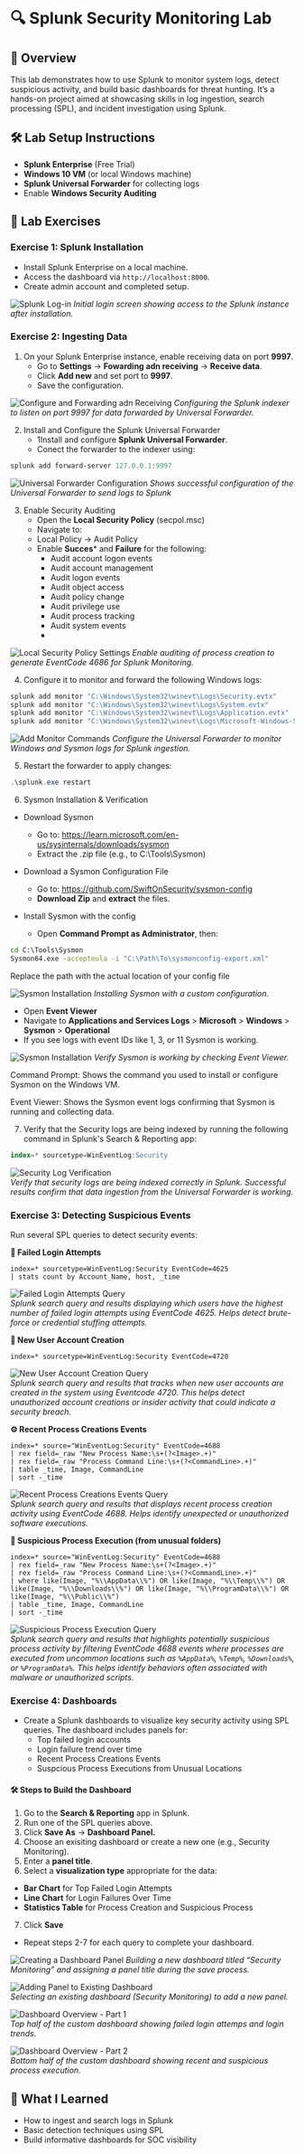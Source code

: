 # 🔍 Splunk Security Monitoring Lab

## 🧠 Overview

This lab demonstrates how to use Splunk to monitor system logs, detect suspicious activity, and build basic dashboards for threat hunting. It’s a hands-on project aimed at showcasing skills in log ingestion, search processing (SPL), and incident investigation using Splunk.

## 🛠 Lab Setup Instructions

- **Splunk Enterprise** (Free Trial)
- **Windows 10 VM** (or local Windows machine)
- **Splunk Universal Forwarder** for collecting logs
- Enable **Windows Security Auditing**
    
## 🧪 Lab Exercises

### Exercise 1: Splunk Installation

- Install Splunk Enterprise on a local machine.
- Access the dashboard via `http://localhost:8000`.
- Create admin account and completed setup.

![Splunk Log-in](Images/splunk-log-in.png)
*Initial login screen showing access to the Splunk instance after installation.*

### Exercise 2: Ingesting Data

1. On your Splunk Enterprise instance, enable receiving data on port **9997**.
   - Go to **Settings** -> **Fowarding adn receiving** -> **Receive data**.
   - Click **Add new** and set port to **9997**.
   - Save the configuration.

![Configure and Forwarding adn Receiving](Images/port-9997.png)
*Configuring the Splunk indexer to listen on port 9997 for data forwarded by Universal Forwarder.*

2. Install and Configure the Splunk Universal Forwarder
   - 1Install and configure **Splunk Universal Forwarder**.
   - Conect the forwarder to the indexer using:
 ```powershell
 splunk add forward-server 127.0.0.1:9997
 ```
![Universal Forwarder Configuration](Images/where-to-send-logs.png)
*Shows successful configuration of the Universal Forwarder to send logs to Splunk*

3. Enable Security Auditing
   - Open the **Local Security Policy** (secpol.msc)
   - Navigate to:
   - Local Policy → Audit Policy
   - Enable **Succes*** and **Failure** for the following:
     - Audit account logon events
     - Audit account management
     - Audit logon events
     - Audit object access
     - Audit policy change
     - Audit privilege use
     - Audit process tracking
     - Audit system events
     - 
![Local Security Policy Settings](Images/local-security-policy.png)
*Enable auditing of process creation to generate EventCode 4686 for Splunk Monitoring.*

4. Configure it to monitor and forward the following Windows logs:
```powershell
splunk add monitor "C:\Windows\System32\winevt\Logs\Security.evtx"
splunk add monitor "C:\Windows\System32\winevt\Logs\System.evtx"
splunk add monitor "C:\Windows\System32\winevt\Logs\Application.evtx"
splunk add monitor "C:\Windows\System32\winevt\Logs\Microsoft-Windows-Sysmon%4Operational.evtx"
```
![Add Monitor Commands](Images/what-to-forward.png)
*Configure the Universal Forwarder to monitor Windows and Sysmon logs for Splunk ingestion.*

5. Restart the forwarder to apply changes:
```powershell
.\splunk.exe restart
```

6. Sysmon Installation & Verification
- Download Sysmon
  - Go to: https://learn.microsoft.com/en-us/sysinternals/downloads/sysmon
  - Extract the .zip file (e.g., to C:\Tools\Sysmon)

- Download a Sysmon Configuration File
  - Go to: https://github.com/SwiftOnSecurity/sysmon-config
  - **Download Zip** and **extract** the files.

- Install Sysmon with the config
  - Open **Command Prompt as Administrator**, then:
```cmd
cd C:\Tools\Sysmon
Sysmon64.exe -accepteula -i "C:\Path\To\sysmonconfig-export.xml"
```
Replace the path with the actual location of your config file

![Sysmon Installation](Images/sysmon-installed.png)
*Installing Sysmon with a custom configuration.*

- Open **Event Viewer**
- Navigate to **Applications and Services Logs** > **Microsoft** > **Windows** > **Sysmon** > **Operational**
- If you see logs with event IDs like 1, 3, or 11 Sysmon is working.

![Sysmon Installation](Images/sysmon-event-viewer.png)
*Verify Sysmon is working by checking Event Viewer.*

Command Prompt: Shows the command you used to install or configure Sysmon on the Windows VM.

Event Viewer: Shows the Sysmon event logs confirming that Sysmon is running and collecting data.

  
7. Verify that the Security logs are being indexed by running the following command in Splunk's Search & Reporting app:
```sql
index=* sourcetype=WinEventLog:Security
```

![Security Log Verification](Images/security-log-search.png)  
*Verify that security logs are being indexed correctly in Splunk. Successful results confirm that data ingestion from the Universal Forwarder is working.*

### Exercise 3: Detecting Suspicious Events

Run several SPL queries to detect security events:

**🔐 Failed Login Attempts**
```spl
index=* sourcetype=WinEventLog:Security EventCode=4625
| stats count by Account_Name, host, _time
```

![Failed Login Attempts Query](Images/failed-login.png)  
*Splunk search query and results displaying which users have the highest number of failed login attempts using EventCode 4625. Helps detect brute-force or credential stuffing attempts.*

**👤 New User Account Creation**
```spl
index=* sourcetype=WinEventLog:Security EventCode=4720
```

![New User Account Creation Query](Images/add-new-user.png)  
*Splunk search query and results that tracks when new user accounts are created in the system using Eventcode 4720. This helps detect unauthorized account creations or insider activity that could indicate a security breach.*

**⚙️ Recent Process Creations Events**
```spl
index=* source="WinEventLog:Security" EventCode=4688
| rex field=_raw "New Process Name:\s+(?<Image>.+)"
| rex field=_raw "Process Command Line:\s+(?<CommandLine>.+)"
| table _time, Image, CommandLine
| sort -_time
```
![Recent Process Creations Events Query](Images/process-creation-event.png)  
*Splunk search query and results that displays recent process creation activity using EventCode 4688. Helps identify unexpected or unauthorized software executions.*

**🧨 Suspicious Process Execution (from unusual folders)**
```spl
index=* source="WinEventLog:Security" EventCode=4688
| rex field=_raw "New Process Name:\s+(?<Image>.+)"
| rex field=_raw "Process Command Line:\s+(?<CommandLine>.+)"
| where like(Image, "%\\AppData\\%") OR like(Image, "%\\Temp\\%") OR like(Image, "%\\Downloads\\%") OR like(Image, "%\\ProgramData\\%") OR like(Image, "%\\Public\\%")
| table _time, Image, CommandLine
| sort -_time
```
![Suspicious Process Execution Query](Images/suspicious-process.png)  
*Splunk search query and results that highlights potentially suspicious process activity by filtering EventCode 4688 events where processes are executed from uncommon locations such as `%AppData%`, `%Temp%`, `%Downloads%`, or `%ProgramData%`. This helps identify behaviors often associated with malware or unauthorized scripts.*

### Exercise 4: Dashboards
- Create a Splunk dashboards to visualize key security activity using SPL queries. The dashboard includes panels for:
  - Top failed login accounts
  - Login failure trend over time
  - Recent Process Creations Events
  - Suspcious Process Executions from Unusual Locations

#### 🛠️ Steps to Build the Dashboard
1.  Go to the **Search & Reporting** app in Splunk.
2.  Run one of the SPL queries above.
3.  Click **Save As** -> **Dashboard Panel.**
4.  Choose an exisiting dashboard or create a new one (e.g., Security Monitoring).
5. Enter a **panel title**.
6. Select a **visualization type** appropriate for the data:
  - **Bar Chart** for Top Failed Login Attempts
  - **Line Chart** for Login Failures Over Time
  - **Statistics Table** for Process Creation and Suspicious Process
7. Click **Save**
- Repeat steps 2-7 for each query to complete your dashboard.

![Creating a Dashboard Panel](Images/panel-1.png)
*Building a new dashboard titled “Security Monitoring” and assigning a panel title during the save process.*

![Adding Panel to Existing Dashboard](Images/panel-2.png)  
*Selecting an existing dashboard (Security Monitoring) to add a new panel.*

![Dashboard Overview - Part 1](Images/security-monitoring-dashboard.png)  
*Top half of the custom dashboard showing failed login attemps and login trends.*

![Dashboard Overview - Part 2](Images/security-monitoring-dashboard-2.png)  
*Bottom half of the custom dashboard showing recent and suspicious process execution.*

## 🧠 What I Learned
- How to ingest and search logs in Splunk
- Basic detection techniques using SPL
- Build informative dashboards for SOC visibility
